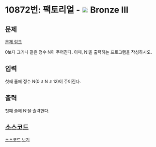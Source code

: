 # 10872번: 팩토리얼 - <img src="https://static.solved.ac/tier_small/3.svg" style="height:20px" /> Bronze III

<!-- performance -->

<!-- 문제 제출 후 깃허브에 푸시를 했을 때 제출한 코드의 성능이 입력될 공간입니다.-->

<!-- end -->

## 문제

[문제 링크](https://boj.kr/10872)


<p>0보다 크거나 같은 정수 N이 주어진다. 이때, N!을 출력하는 프로그램을 작성하시오.</p>



## 입력


<p>첫째 줄에 정수 N(0 ≤ N ≤ 12)이 주어진다.</p>



## 출력


<p>첫째 줄에 N!을 출력한다.</p>



## 소스코드

[소스코드 보기](팩토리얼.ipynb)